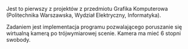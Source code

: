 Jest to pierwszy z projektów z przedmiotu Grafika Komputerowa (Politechnika Warszawska, Wydział Elektryczny, Informatyka).

Zadaniem jest implementacja programu pozwalającego poruszanie się wirtualną kamerą po trójwymiarowej scenie. Kamera ma mieć 6 stopni swobody.